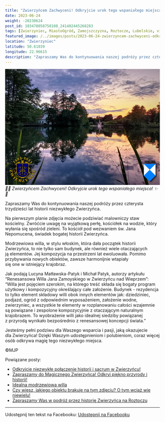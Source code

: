 ```yaml
---
title: "Zwierzyńcem Zachwyceni! Odkryjcie urok tego wspaniałego miejsca!"
date: 2023-06-24
weight: -20230624
post_id: 103478058758108_241402445268283
tags: [Zwierzyniec, MiastoOgród, Zamojszczyzna, Roztocze, Lubelskie, villarestituta, turystyka, dziedzictwo, zabytki, krajobrazy, TajemnicePrzeszłości, PodróżeWczasie, MagiczneMiejsce]
featured_image: /../images/posts/2023-06-24-zwierzyncem-zachwyceni-odkryjcie-urok-tego.jpg
location: "Zwierzyniec"
latitude: 50.61039
longitude: 22.96615
description: "Zapraszamy Was do kontynuowania naszej podróży przez czterysta trzydzieści lat historii niezwykłego Zwierzyńca...."
---
```


![🌟✨ Zwierzyńcem Zachwyceni! Odkryjcie urok tego wspaniałego miejsca! ✨🌟](/images/posts/2023-06-24-zwierzyncem-zachwyceni-odkryjcie-urok-tego.jpg)
*🌟✨ Zwierzyńcem Zachwyceni! Odkryjcie urok tego wspaniałego miejsca! ✨🌟*

Zapraszamy Was do kontynuowania naszej podróży przez czterysta trzydzieści lat historii niezwykłego Zwierzyńca.

Na pierwszym planie zdjęcia możecie podziwiać malowniczy staw kościelny. Zwróćcie uwagę na wyjątkową perłę, kościółek na wodzie, który wyłania się spośród zieleni. To kościół pod wezwaniem św. Jana Nepomucena, świadek bogatej historii Zwierzyńca.

Modrzewiowa willa, w stylu włoskim, która dała początek historii Zwierzyńca, to nie tylko sam budynek, ale również wiele otaczających ją elementów. Jej kompozycja na przestrzeni lat ewoluowała. Pomimo przybywania nowych obiektów, zawsze harmonijnie wtapiały się one w istniejący krajobraz.

Jak podają Lucyna Matławska-Patyk i Michał Patyk, autorzy artykułu “Renesansowa Willa Jana Zamoyskiego w Zwierzyńcu nad Wieprzem”:
“Willa jest pojęciem  szerokim, na którego treść składa się bogaty program użytkowy i kompozycyjny określający całe założenie. Budynek - rezydencja to tylko element składowy willi obok innych elementów jak: dziedziniec, podjazd, ogród z odpowiednim wyposażeniem, założenie wodne, zwierzyniec, a wszystkie te elementy w rozplanowaniu całości wzajemnie są powiązane i zespolone kompozycyjnie z otaczającym naturalnym krajobrazem. To wyobrażenie willi jako idealnej siedziby powiązanej z przyrodą wynikało bezpośrednio z renesansowej koncepcji świata.”

Jesteśmy pełni podziwu dla Waszego wsparcia i pasji, jaką okazujecie dla Zwierzyńca! Dzięki Waszym udostępnieniom i polubieniom, coraz więcej osób odkrywa magię tego niezwykłego miejsca.



©MJP

Powiązane posty:
- [Odkryjcie niezwykłe połączenie historii i sacrum w Zwierzyńcu!](/posts/odkryjcie-niezwykle-polaczenie-historii-i-sacrum)
- [Zapraszamy do Magicznego Zwierzyńca! Odkryj piękno przyrody i historii!](/posts/zapraszamy-do-magicznego-zwierzynca-odkryj-piekno)
- [Idealna modrzewiowa willa](/posts/idealna-modrzewiowa-willa)
- [Czy wiesz, jakiego obiektu brakuje na tym zdjęciu? O tym wciąż wie niewielu!](/posts/czy-wiesz-jakiego-obiektu-brakuje-na-tym-zdjeciu)
- [Zapraszamy Was w podróż przez historię Zwierzyńca na Roztoczu](/posts/zapraszamy-was-w-podroz-przez-historie-zwierzynca)


---

Udostępnij ten tekst na Facebooku:
[Udostępnij na Facebooku](https://www.facebook.com/sharer/sharer.php?u=https://stowarzyszeniewachniewskiej.pl/posts/zwierzyncem-zachwyceni-odkryjcie-urok-tego)

<script type="application/ld+json">
{
  "@context": "https://schema.org",
  "@type": "BlogPosting",
  "headline": "Zwierzyńcem Zachwyceni! Odkryjcie urok tego wspaniałego miejsca!",
  "datePublished": "2023-06-24",
  "dateModified": "2023-06-24",
  "author": {
    "@type": "Person",
    "name": "Michał Jan Patyk"
  },
  "publisher": {
    "@type": "Organization",
    "name": "Stowarzyszenie im. Aleksandry Wachniewskiej",
    "logo": {
      "@type": "ImageObject",
      "url": "https://stowarzyszeniewachniewskiej.pl/images/logo/logo.svg"
    }
  },
  "mainEntityOfPage": {
    "@type": "WebPage",
    "@id": "https://stowarzyszeniewachniewskiej.pl/posts/zwierzyncem-zachwyceni-odkryjcie-urok-tego"
  },
  "image": {
    "@type": "ImageObject",
    "url": "https://stowarzyszeniewachniewskiej.pl//images/posts/2023-06-24-zwierzyncem-zachwyceni-odkryjcie-urok-tego.jpg"
  },
  "articleSection": "Dziedzictwo Kulturowe i Zabytki",
  "keywords": "[Zwierzyniec, MiastoOgród, Zamojszczyzna, Roztocze, Lubelskie, villarestituta, turystyka, dziedzictwo, zabytki, krajobrazy, TajemnicePrzeszłości, PodróżeWczasie, MagiczneMiejsce]",
  "wordCount": 198,
  "articleBody": "Zapraszamy Was do kontynuowania naszej podróży przez czterysta trzydzieści lat historii niezwykłego Zwierzyńca.\n\nNa pierwszym planie zdjęcia możecie podziwiać malowniczy staw kościelny. Zwróćcie uwagę na wyjątkową perłę, kościółek na wodzie, który wyłania się spośród zieleni. To kościół pod wezwaniem św. Jana Nepomucena, świadek bogatej historii Zwierzyńca.\n\nModrzewiowa willa, w stylu włoskim, która dała początek historii Zwierzyńca, to nie tylko sam budynek, ale również wiele otaczających ją elementów. Jej kompozycja na przestrzeni lat ewoluowała. Pomimo przybywania nowych obiektów, zawsze harmonijnie wtapiały się one w istniejący krajobraz.\n\nJak podają Lucyna Matławska-Patyk i Michał Patyk, autorzy artykułu “Renesansowa Willa Jana Zamoyskiego w Zwierzyńcu nad Wieprzem”:\n“Willa jest pojęciem  szerokim, na którego treść składa się bogaty program użytkowy i kompozycyjny określający całe założenie. Budynek - rezydencja to tylko element składowy willi obok innych elementów jak: dziedziniec, podjazd, ogród z odpowiednim wyposażeniem, założenie wodne, zwierzyniec, a wszystkie te elementy w rozplanowaniu całości wzajemnie są powiązane i zespolone kompozycyjnie z otaczającym naturalnym krajobrazem. To wyobrażenie willi jako idealnej siedziby powiązanej z przyrodą wynikało bezpośrednio z renesansowej koncepcji świata.”\n\nJesteśmy pełni podziwu dla Waszego wsparcia i pasji, jaką okazujecie dla Zwierzyńca! Dzięki Waszym udostępnieniom i polubieniom, coraz więcej osób odkrywa magię tego niezwykłego miejsca.\n\n\n\n©MJP",
  "description": "Zapraszamy Was do kontynuowania naszej podróży przez czterysta trzydzieści lat historii niezwykłego Zwierzyńca....",
  "copyrightHolder": {
    "@type": "Person",
    "name": "Michał Jan Patyk"
  }
}
</script>
<script type="application/ld+json">
{
  "@context": "https://schema.org",
  "@type": "BreadcrumbList",
  "itemListElement": [
    {
      "@type": "ListItem",
      "position": 1,
      "name": "Home",
      "item": "https://stowarzyszeniewachniewskiej.pl"
    },
    {
      "@type": "ListItem",
      "position": 2,
      "name": "posts",
      "item": "https://stowarzyszeniewachniewskiej.pl/posts"
    },
    {
      "@type": "ListItem",
      "position": 3,
      "name": "Zwierzyńcem Zachwyceni! Odkryjcie urok tego wspaniałego miejsca!",
      "item": "https://stowarzyszeniewachniewskiej.pl/posts/zwierzyncem-zachwyceni-odkryjcie-urok-tego"
    }
  ]
}
</script>
